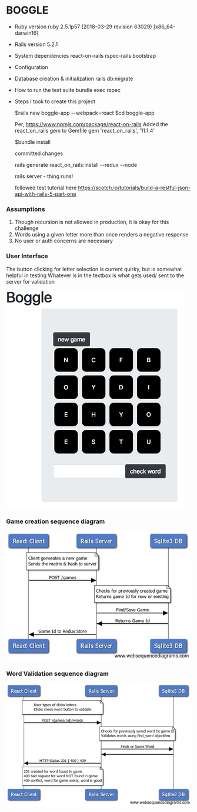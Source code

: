 # BOGGLE

* Ruby version
ruby 2.5.1p57 (2018-03-29 revision 63029) [x86_64-darwin16]
  
* Rails version 5.2.1

* System dependencies
  react-on-rails
  rspec-rails
  bootstrap

* Configuration

* Database creation & initialization
  rails db:migrate

* How to run the test suite
  bundle exec rspec

* Steps I took to create this project

    $rails new boggle-app --webpack=react
    $cd boggle-app

    Per, https://www.npmjs.com/package/react-on-rails
    Added the react_on_rails gem to Gemfile
    gem 'react_on_rails', '11.1.4'

    $bundle install

    committed changes

    rails generate react_on_rails:install --redux --node

    rails server - thing runs!

    followed test tutorial here
    https://scotch.io/tutorials/build-a-restful-json-api-with-rails-5-part-one

### Assumptions

1. Though recursion is not allowed in production, it is okay for this challenge
2. Words using a given letter more than once renders a negative response
3. No user or auth concerns are necessary

### User Interface

The button clicking for letter selection is current quirky, but is somewhat helpful in testing
Whatever is in the textbox is what gets used/ sent to the server for validation

![alt text](https://github.com/kevinmcain/boggle-app/blob/master/boggle_app.png)

### Game creation sequence diagram

![alt text](https://github.com/kevinmcain/boggle-app/blob/master/generate_and_find_or_save_game.png)

### Word Validation sequence diagram

![alt text](https://github.com/kevinmcain/boggle-app/blob/master/word_validation.png)
